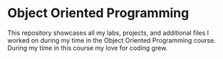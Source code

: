 # Object Oriented Programming
This repository showcases all my labs, projects, and additional files I worked on during my time in the Object Oriented Programming course. During my time in this course my love for coding grew. 

